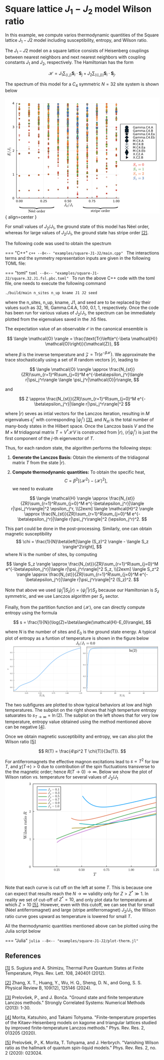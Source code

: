 # Square lattice $J_1-J_2$ model Wilson ratio

In this example, we compute varios thermodynamic quantities of the Square lattice $J_1-J2$ model including susceptibility, entropy, and Wilson ratio.

The $J_1-J2$ model on a square lattice consists of Heisenberg couplings between nearest neighbors and next nearest neighbors with coupling constants $J_1$ and $J_2$, respectively. The Hamiltonian has the form

$$
\mathcal{H} = J_1 \sum_{\langle i,j \rangle} \boldsymbol{S}_i \cdot \boldsymbol{S}_j + J_2 \sum_{\langle\langle i,j \rangle\rangle} \boldsymbol{S}_i \cdot \boldsymbol{S}_j.
$$

The spectrum of this model for a $C_4$ symmetric $N=32$ site system is shown below

![Image title](../img/square-J1-J2-spectrum.png){ align=center }

For small values of $J_2/J_1$, the ground state of this model has Néel order, whereas for large values of $J_2/J_1$, the ground state has stripe order [[2]](#2).

The following code was used to obtain the spectrum

=== "C++"
	```c++
	--8<-- "examples/square-J1-J2/main.cpp"
	```
The interactions terms and the symmetry representation inputs are given in the following TOML file:

=== "toml"
	```toml
	--8<-- "examples/square-J1-J2/square.32.J1.fsl.pbc.toml"
	```
To run the above C++ code with the toml file, one needs to execute the following command 

``` bash
./build/main n_sites n_up kname J1 J2 seed
```
where the n_sites, n_up, kname, J1, and seed are to be replaced by their values such as 32, 16, Gamma.C4.A, 1.00, 0.1, 1, respectively. Once the code has been run for various values of $J_2/J_1$, the spectrum can be immediately plotted from the eigenvalues saved in the .h5 files.


The expectation value of an observable $\mathcal{O}$ in the canonical ensemble is

$$
\langle \mathcal{O} \rangle = \frac{\text{Tr}\left(e^{-\beta \mathcal{H}} \mathcal{O}\right)}{\mathcal{Z}},
$$


where $\beta$ is the inverse temperature and $\mathcal{Z} = \text{Tr}\left(e^{-\beta \mathcal{H}}\right)$. We approximate the trace stochastically using a set of $R$ random vectors $|r\rangle$, leading to

$$
\langle \mathcal{O} \rangle \approx \frac{N_{st}}{ZR}\sum_{r=1}^R\sum_{j=0}^M e^{-\beta\epsilon_j^r}\langle r|\psi_j^r\rangle \langle \psi_j^r|\mathcal{O}|r\rangle,
$$

and 

$$
Z \approx \frac{N_{st}}{ZR}\sum_{r=1}^R\sum_{j=0}^M e^{-\beta\epsilon_j^r}|\langle r|\psi_j^r\rangle|^2
$$

where $|r\rangle$ seves as intial vectors for the Lanczos iteration, resulting in $M$ eigenvalues $\epsilon_j^r$ with corresponding $|\psi_j^r\rangle$ [[3]](#3), and $N_{st}$ is the total number of many-body states in the Hilbert space. Once the Lanczos basis $V$ and the $M\times M$ tridiagonal matrix  $T = V^\dagger \mathcal{H} V$ is constructed from $|r\rangle$, $\langle r|\psi_j^r \rangle$ is just the first component of the $j$-th eigenvector of $T$.

Thus, for each random state, the algorithm performs the following steps:

1. **Generate the Lanczos Basis:** Obtain the elements of the tridiagonal matrix $T$ from the state $|r\rangle$.

2. **Compute thermodynamic quantities:** To obtain the specific heat, 
$$
   C = \beta^2\left[\langle \mathcal{H}^2 \rangle - \langle \mathcal{H} \rangle^2\right],
$$
we need to evaluate

$$
   \langle \mathcal{H} \rangle \approx \frac{N_{st}}{ZR}\sum_{r=1}^R\sum_{j=0}^M e^{-\beta\epsilon_j^r}|\langle r|\psi_j^r\rangle|^2 \epsilon_j^r, \\[2exm]
    \langle \mathcal{H}^2 \rangle \approx \frac{N_{st}}{ZR}\sum_{r=1}^R\sum_{j=0}^M e^{-\beta\epsilon_j^r}|\langle r|\psi_j^r\rangle|^2 (\epsilon_j^r)^2.
$$

This part could be done in the post-processing. Similarly, one can obtain magnetic susceptibility 
$$
   \chi = \frac{1}{N}\beta\left[\langle (S_z)^2 \rangle - \langle S_z \rangle^2\right],
$$
where $N$ is the number of sites, by computing

$$
   \langle S_z \rangle \approx \frac{N_{st}}{ZR}\sum_{r=1}^R\sum_{j=0}^M e^{-\beta\epsilon_j^r}|\langle r|\psi_j^r\rangle|^2 S_z, \\[2exm]
    \langle S_z^2 \rangle \approx \frac{N_{st}}{ZR}\sum_{r=1}^R\sum_{j=0}^M e^{-\beta\epsilon_j^r}|\langle r|\psi_j^r\rangle|^2 (S_z)^2.
$$

Note that above we used $\langle \psi_j^r|S_z|r\rangle = \langle \psi_j^r|r\rangle S_z$ because our Hamiltonian is $S_z$ symmetric, and we use Lanczos algorithm per $S_z$ sector.

Finally, from the partition function and $\langle\mathcal{H}\rangle$, one can directly compute entropy using the formula

$$
s = \frac{1}{N}(\log(Z)+\beta\langle(\mathcal{H}-E_0)\rangle),
$$

where $N$ is the number of sites and $E_0$ is the ground state energy. A typical plot of entropy as a funtion of temperature is shown in the figure below
![Image title](../img/entropy.J1.1.00.J2.0.00.png)
The two subfigures are plotted to show typical behaviors at low and high temperatures. The subplot on the right shows that high temperture entropy satuarates to $s_{T\rightarrow \infty} =\ln(2)$. The subplot on the left shows that for very low temperature, entropy value obtained using the method mentioned above can be negative [[4]](#4).

Once we obtain magnetic susceptibility and entropy, we can also plot the Wilson ratio [[5]](#5)

$$
R(T) = \frac{4\pi^2 T \chi(T)}{3s(T)}.
$$

For antiferromagnets the effective magnon excitations lead to $s\propto T^2$ for low $T$, and $\chi(T\rightarrow)>0$ due to contribution of the spin fluctuations transverse to the the magnetic order; hence $R(T\rightarrow 0) \rightarrow \infty$. Below we show the plot of Wilson ration vs. temperature for several values of $J_2/J_1$
![Image title](../img/WR.square.32.J1.1.00.Jchi.0.00.png)
Note that each curve is cut off on the left at some $T$. This is because one can expect that results reach the $N\rightarrow \infty$ validity only for $Z>Z^*\gg 1$. In reality we set of cut-off of $Z^* = 10$, and only plot data for temperatures at which $Z>10$ [[5]](#5). However, even with this cutoff, we can see that for small (Néel antiferromagnet) and large (stripe antiferromagnet) $J_2/J_1$, the Wilson ratio curve goes upward as temperature is lowered for small $T$.

All the thermodynamic quantities mentioned above can be plotted using the Julia script below

=== "Julia"
	```julia
	--8<-- "examples/square-J1-J2/plot-therm.jl"
	```
## References
<a id="1" href="https://doi.org/10.1103/PhysRevLett.108.240401">[1]</a>
S. Sugiura and A. Shimizu, Thermal Pure Quantum States at Finite Temperature, Phys. Rev. Lett. 108, 240401 (2012).

<a id="2" href="https://journals.aps.org/prresearch/abstract/10.1103/PhysRevResearch.1.033038">[2]</a>
Zhang, X. T., Huang, Y., Wu, H. Q., Sheng, D. N., and Gong, S. S. Physical Review B, 109(12), 125146 (2024).

<a id="3" href="https://link.springer.com/chapter/10.1007/978-3-642-35106-8_1">[3]</a>
Prelovšek, P., and J. Bonča. "Ground state and finite temperature Lanczos methods." Strongly Correlated Systems: Numerical Methods (2013): 1-30.


<a id="4" href="https://journals.aps.org/prresearch/pdf/10.1103/PhysRevResearch.2.013205">[4]</a>
Morita, Katsuhiro, and Takami Tohyama. "Finite-temperature properties of the Kitaev-Heisenberg models on kagome and triangular lattices studied by improved finite-temperature Lanczos methods." Phys. Rev. Res. 2, 013205 (2020).

<a id="5" href="https://journals.aps.org/prresearch/abstract/10.1103/PhysRevResearch.2.023024">[5]</a>
Prelovšek, P., K. Morita, T. Tohyama, and J. Herbrych. "Vanishing Wilson ratio as the hallmark of quantum spin-liquid models." Phys. Rev. Res. 2, no. 2 (2020): 023024.
